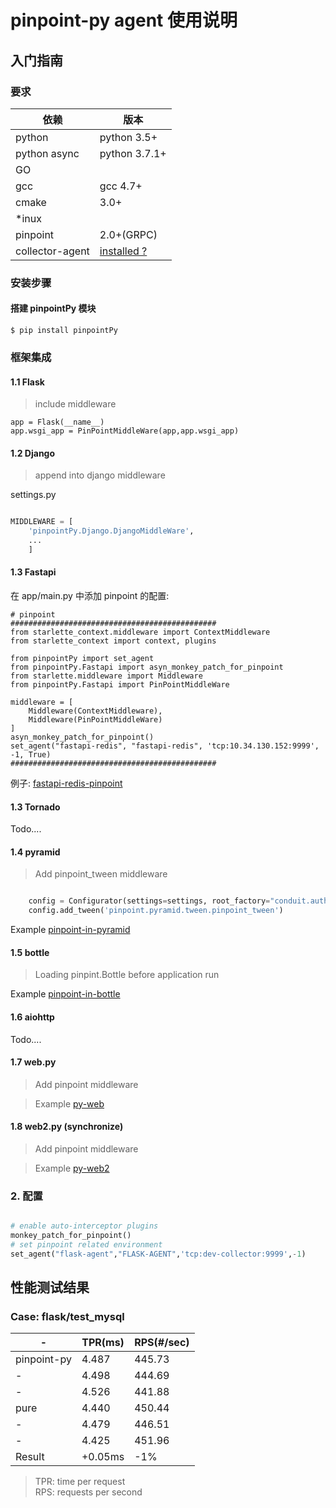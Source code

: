 # pinpoint-py agent 使用说明

## 入门指南

### 要求

依赖| 版本
---|----
python |python 3.5+
python async|python 3.7.1+
GO | | 
gcc|gcc 4.7+
cmake| 3.0+
*inux| 
pinpoint| 2.0+(GRPC)
collector-agent| [installed ?](../collector-agent/readme.md)

### 安装步骤

#### 搭建 pinpointPy 模块

```shell
$ pip install pinpointPy
```

### 框架集成


#### 1.1 Flask

> include middleware

```
app = Flask(__name__)
app.wsgi_app = PinPointMiddleWare(app,app.wsgi_app)
```

#### 1.2 Django

> append into django middleware


settings.py

```python

MIDDLEWARE = [
    'pinpointPy.Django.DjangoMiddleWare',
    ...
    ]

```

#### 1.3 Fastapi
在 app/main.py 中添加 pinpoint 的配置:
```
# pinpoint
##############################################
from starlette_context.middleware import ContextMiddleware
from starlette_context import context, plugins

from pinpointPy import set_agent
from pinpointPy.Fastapi import asyn_monkey_patch_for_pinpoint
from starlette.middleware import Middleware
from pinpointPy.Fastapi import PinPointMiddleWare

middleware = [
    Middleware(ContextMiddleware),
    Middleware(PinPointMiddleWare)
]
asyn_monkey_patch_for_pinpoint()
set_agent("fastapi-redis", "fastapi-redis", 'tcp:10.34.130.152:9999', -1, True)
##############################################
```
例子: [fastapi-redis-pinpoint](https://github.com/EyelynSu/fastapi-redis-pinpoint)

#### 1.3 Tornado

Todo....

#### 1.4 pyramid

> Add pinpoint_tween middleware

```python

    config = Configurator(settings=settings, root_factory="conduit.auth.RootFactory")
    config.add_tween('pinpoint.pyramid.tween.pinpoint_tween')

```

Example [pinpoint-in-pyramid](https://github.com/eeliu/pinpoint-in-pyramid)

#### 1.5 bottle

> Loading pinpint.Bottle before application run

Example [pinpoint-in-bottle](https://github.com/eeliu/pinpoint-in-bottle)

#### 1.6 aiohttp

Todo....

#### 1.7 web.py

> Add pinpoint middleware

> Example [py-web](https://github.com/eeliu/pinpoint-in-pyweb)


#### 1.8 web2.py (synchronize)

> Add pinpoint middleware

> Example [py-web2](https://github.com/eeliu/pinpoint-in-pyweb2)

### 2. 配置

```py

# enable auto-interceptor plugins
monkey_patch_for_pinpoint()
# set pinpoint related environment
set_agent("flask-agent","FLASK-AGENT",'tcp:dev-collector:9999',-1)

```

## 性能测试结果

### Case: flask/test_mysql

-|TPR(ms)|RPS(#/sec)
----|-----|----
pinpoint-py|4.487|445.73|
-|4.498 |444.69
-|4.526 |441.88
pure|4.440|450.44
-|4.479|446.51
-|4.425|451.96
Result|+0.05ms|-1%

> TPR: time per request         
> RPS: requests per second